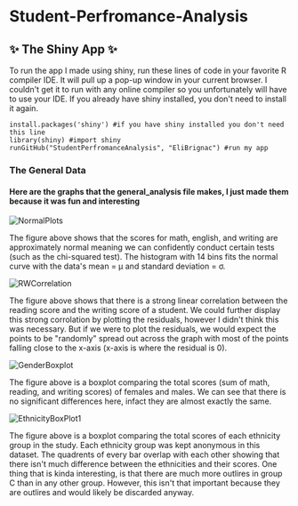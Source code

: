 # Student-Perfromance-Analysis

##  ✨ The Shiny App ✨
To run the app I made using shiny, run these lines of code in your favorite R compiler IDE. It will pull up a pop-up window in your current browser.
I couldn't get it to run with any online compiler so you unfortunately will have to use your IDE. If you already have shiny installed, you don't need to install it again.
```
install.packages('shiny') #if you have shiny installed you don't need this line
library(shiny) #import shiny
runGitHub("StudentPerfromanceAnalysis", "EliBrignac") #run my app
```


### The General Data
#### Here are the graphs that the general_analysis file makes, I just made them because it was fun and interesting



![NormalPlots](https://user-images.githubusercontent.com/94129362/229267996-06ae047c-2eaf-4b83-97d4-acf1819aa58d.png)

The figure above shows that the scores for math, english, and writing are approximately normal meaning we can confidently conduct
certain tests (such as the chi-squared test). The histogram with 14 bins fits the normal curve with the data's mean = µ and standard deviation =	σ.



![RWCorrelation](https://user-images.githubusercontent.com/94129362/229268011-3e2b6c77-9c4c-4d8e-9153-2401607380e9.png)

The figure above shows that there is a strong linear correlation between the reading score and the writing score of a student. 
We could further display this strong corrolation by plotting the residuals, however I didn't think this was necessary. But if we 
were to plot the residuals, we would expect the points to be "randomly" spread out across the graph with most of the points falling close
to the x-axis (x-axis is where the residual is 0).

![GenderBoxplot](https://user-images.githubusercontent.com/94129362/229268007-0a522763-b6ea-49f7-970b-48e1d1ba9e57.png)

The figure above is a boxplot comparing the total scores (sum of math, reading, and writing scores) of females and males.
We can see that there is no significant differences here, infact they are almost exactly the same.

![EthnicityBoxPlot1](https://user-images.githubusercontent.com/94129362/229268012-1c34de8f-91b3-461f-acc9-da35f17dc6c9.png)

The figure above is a boxplot comparing the total scores of each ethnicity group in the study. Each ethnicity group was kept anonymous
in this dataset. The quadrents of every bar overlap with each other showing that there isn't much difference between the ethnicities 
and their scores. One thing that is kinda interesting, is that there are much more outlires in group C than in any other group. However, 
this isn't that important because they are outlires and would likely be discarded anyway.

